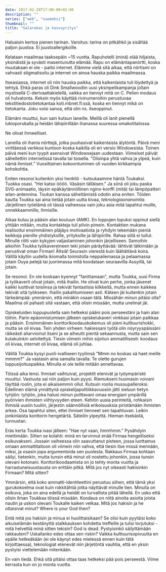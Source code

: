 ```yaml
---
date: 2017-02-20T17:00:00+02:00
description: ""
series: ["web", "suomeksi"]
thumbnail: ""
title: "Salarakas ja kasvuyritys"
---
```


Haluaisin kertoa pienen tarinan. Varoitus: tarina on pitkähkö ja sisältää paljon juustoa. Ei juustoallergikoille.

Kelataan maailmaa taaksepäin ~15 vuotta. Rapuhotelli (minä) elää hiljaista, yksinäistä ja syvästi masentunutta elämää. Rapu on elämäntapanörtti, koska muutakaan ei ole - paitsi internet. Elämme vielä sitä aikaa, että nörtismi on vahvasti stigmatisoitu ja internet on ainoa hauska paikka maailmassa.

<!--more-->

Itseasiassa, internet oli niin hauska paikka, että kaikenlaista tuli löydettyä ja tehtyä. Ehkä paras oli Dink Smallwoodiin uusi yksinpelikampanja jollain mystisellä C-derivaattakielellä, vaikka en tiennyt mitä on C. Pelien modaus oli hulvatonta. 
Keksin myös käyttää rivinumeroihin perustuvaa tekstitiedostotietokantaa koti.mbnet.fi:ssä, koska en tiennyt mikä on tietokanta. Joku voisi sanoa, että olin ns. itseoppinut.

Elämäni muuttui, kun sain kutsun laneille. Meillä oli lanit pienellä lukioporukalla ja heidän lähipiirillään ihanassa suuressa omakotitalossa. 

Ne olivat ihmeelliset. 

Laneilla oli ihania nörttejä, jotka puuhasivat kaikenlaista älytöntä. Päivä meni virittäessä verkkoa kuntoon koska kaikilla oli eri versio Windowsista. Toinen päivä meni kun tyypit asensivat Windowsejaan uudestaan. Viimeiset päivät sähellettiin internetissä tavalla tai toisella. "Olisinpa yhtä vahva ja ylpeä, kuin nämä ihmiset." Vuosittainen kokoontuminen oli vuoden kirkkaimpia kohokohtia.

Eniten resonoi kuitenkin yksi henkilö - kutsukaamme häntä Toukaksi. Tuokka osasi. "Hei katso öööö. Väsäsin tälläisen." Ja siinä oli joku paska SVG-animaatio, täysin epäkäytännöllinen nginx-konffi (mitä) tai lämpöpatteri wlan-antennina. Toukan kanssa säheltämistä odotin aina eniten. Töiden kautta Toukka sai aina tietää jotain uutta kivaa, _teknologiaonanointia_. Järjellinen työelämä oli tässä vaiheessa vain joku asia mitä tapahtui muille, onnekkaammille, ihmisille. 

Aikaa kuluu ja pääsin alan kouluun (AMK). En loppujen lopuksi oppinut siellä yhtään mitään, mutta kontakteja tuli pilvin pimein. Kontaktien mukana realisoitui ensimmäinen pläjäys motivaatiota ja ryhdyin tekemään pieniä keikkoja pienille yhdistyksille, yrityksille ja lähipiirille. Rahaa siitä ei tullut. Minulle riitti vain kykyjen valjastaminen johonkin järjelliseen. Samoihin aikoihin Toukka työkavereineen teki jotain päräyttävää: lähtivät lätkimään ja perustivat oman Firman! Ältsiä! Seurasin vierestä kuin läähättävä koira. Välillä käytiin uudella ikiomalla toimistolla neppailemassa ja pelaamassa jotain Ouya pelejä tai juonimassa mitä koodataan seuraavilla Assyillä, tai jotain. 

Se resonoi. En ole koskaan kyennyt "fanittamaan", mutta Toukka, uusi Firma ja työkaverit olivat jotain, mitä ihailin. He olivat kuin perhe, jonka jäsenet kaikki luottivat toisiinsa ja tekivät fantastisia kilkkeitä, mutta ennen kaikkea tekivät sitä työkseen. Ihailin pakahtumiseen asti. Käteen jäi kuitenkin jotain tärkeämpää: ymmärsin, että minäkin osaan tätä. Missähän minun pitäisi olla? Maailma oli pahasti sitä vastaan, että olisin missään, mutta unelmat jäi.

Opiskeluiden loppupuolella sain hetkeksi pääni pois perseestäni ja hain alan töihin. Parin epäonnistumisen jälkeen opiskelukaveri vinkkasi jotain paikkaa ja pääsin. Ensimmäinen konttorikoodauskokemus oli pieni kulttuurishokki, mutta se oli kivaa. Tein yhden virheen: hakiessani työtä olin nöyryyspäissäni räikeästi aliarvioinut itseni ja se aiheutti pientä sekaannusta, mutta sain sen kutakuinkin selvitettyä. Tiesin viimein mihin sijoitun ammatillisesti: koodaus oli kivaa, internet oli kivaa, elämä oli juhlaa. 

Välillä Toukka kysyi puoli-ivalliseen tyyliinsä "Mmm no koskas sä haet meille mmmm?" Ja vastasin aina samalla tavalla: Te olette gurujen loppusijoituspaikka. Minulla ei ole teille mitään annettavaa.

Töissä aika lensi. Ihmiset vaihtuivat, projektit etenivät ja työympäristö muuttui. Vastuuta sai niin paljon kuin pyysi. Riemukseni huomasin voivani täyttää roolin, jota ei aikaisemmin ollut. Kutsuin roolia mussupalleroksi. Edellinen elämä ynnättynä opiskelijapolitiikkavuosiin jätti sieluun tietyn tyhjiön: tyhjiön, joka halusi minun polttavani omaa energiani ympärillä pyörivien ihmisten viihtyvyyden eteen. Kehitin uusia perinteitä, rohkaisin ihmisiä uusiin tuuliin, järjestin säännöllisiä erikoisuuksia piristämään ihmisten arkea. Osa tapahtui siten, ettei ihmiset tienneet sen tapahtuvan. Leikin jonkinlaista konttorin hengetärtä. Säteilin ylpeyttä. Hieman itsekästä, tunnustan.

Eräs kerta Toukka ivasi jälleen: "Hae nyt vaan, hmmhmm." Pysähdyin miettimään. Sitten se kolahti: minä en tarvinnut enää Firmaa hengelliseksi esikuvakseni. Jossain vaiheessa olin saavuttanut pisteen, jossa luottamus omaan ammattitaitoon oli viimein niin vahva, että tiesin itse missä mennään, miksi, ja osasin jopa argumentoida sen puolesta. Rakkaus Firmaa kohtaan säilyi, tietenkin, mutta tunsin että minut oli nostettu johonkin, jossa tunsin olevani kotonani. Konttorikoodaamista on jo tehty monta vuotta ja harrastuneisuustausta on erittäin pitkä. Mitä jos nyt oikeasti hakisinkin Firmaan? Mitä sitten? 

Ymmärsin, että koko ammatti-identiteettini perustuu siihen, että tämä yksi gurukokoelma ovat kuin rokkitähtiä jotka näyttävät minulle tien. Minulla on esikuva, joka on aina edellä ja heidät on turvallista pitää lähellä. En usko että olisin ilman Toukkaa töissä missään. Koodaus on niitä ainoita asioita joista nautin ja uskon olevani Toukalle kaiken velkaa. Mitä jos hakisin ja he ottaisivat minut? Where is your God then?

Entä mitä jos hakisin ja minua ei huolittaisikaan? Se olisi kuin pyytäisi koko aikuiselämän kestänyttä stalkkauksen kohdetta treffeille ja tulisi torjutuksi - mitä helvettiä minä sitten tekisin? God is dead. Pystyisinkö säilyttämään rakkauteni? Uskallanko edes ottaa sen riskin? Vaikka kulttuurisopivuutta en epäile hetkeäkään (ei ole käynyt edes mielessä ennen kuin tätä kirjoittaessa), teknologiat etenevät niin järjetöntä vauhtia, että en yksin pystyisi viettelemään mitenkään. 

En vain tiedä. Ehkä sitä pitäisi ottaa taas hetkeksi pää pois perseestä. Viime kerrasta kun on jo monta vuotta. 


